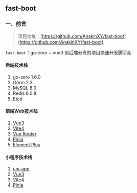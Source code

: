 ## fast-boot

### 一、前言
> 项目地址：[https://github.com/AnakinXY/fast-boot](https://github.com/AnakinXY/fast-boot)

`fast-boot`：go-zero + vue3 前后端分离的项目快速开发脚手架

#### 后端技术栈

1. go-zero 1.6.0
2. Gorm 2.3
3. MySQL 8.0
4. Redis 6.0.8
5. Etcd 

#### 前端Web技术栈

1. [Vue3](https://cn.vuejs.org/)
2. [Vite4](https://cn.vitejs.dev/)
3. [Vue Router](https://router.vuejs.org/zh/)
4. [Pinia](https://pinia.vuejs.org/zh/)
5. [Element Plus](https://element-plus.org/zh-CN/)

#### 小程序技术栈

1. [uni-app](https://uniapp.dcloud.net.cn/)
2. [Vue3](https://cn.vuejs.org/)
3. [Vite4](https://cn.vitejs.dev/)
4. [Pinia](https://pinia.vuejs.org/zh/)